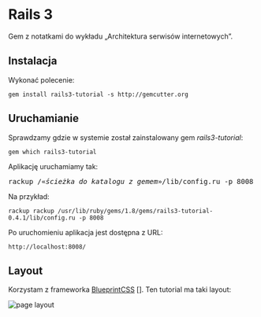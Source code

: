# Rails 3

Gem z notatkami do wykładu „Architektura serwisów internetowych”.


## Instalacja

Wykonać polecenie:

    gem install rails3-tutorial -s http://gemcutter.org


## Uruchamianie

Sprawdzamy gdzie w systemie został zainstalowany gem *rails3-tutorial*:

    gem which rails3-tutorial

Aplikację uruchamiamy tak:

<pre>rackup /«<i>ścieżka do katalogu z gemem</i>»/lib/config.ru -p 8008
</pre>

Na przykład:

    rackup rackup /usr/lib/ruby/gems/1.8/gems/rails3-tutorial-0.4.1/lib/config.ru -p 8008

Po uruchomieniu aplikacja jest dostępna z URL:

    http://localhost:8008/


## Layout

Korzystam z frameworka [BlueprintCSS] [].
Ten tutorial ma taki layout:

![page layout](http://github.com/wbzyl/rails3-tutorial/raw/master/images/layout.png)


[blueprintcss]: http://www.blueprintcss.org/ "Blueprint: A CSS Framework"
